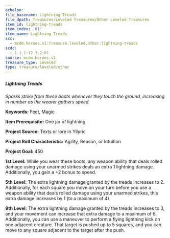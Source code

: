 ```yaml
---
echelon:
file_basename: Lightning Treads
file_dpath: Treasures/Leveled Treasures/Other Leveled Treasures
item_id: lightning-treads
item_index: '01'
item_name: Lightning Treads
scc:
  - mcdm.heroes.v1:treasure.leveled.other:lightning-treads
scdc:
  - 1.1.1:12.3.2:01
source: mcdm.heroes.v1
treasure_type: Leveled
type: treasure/leveled/other
---
```


##### Lightning Treads

*Sparks strike from these boots whenever they touch the ground, increasing in number as the wearer gathers speed.*

**Keywords:** Feet, Magic

**Item Prerequisite:** One jar of lightning

**Project Source:** Texts or lore in Yllyric

**Project Roll Characteristic:** Agility, Reason, or Intuition

**Project Goal:** 450

**1st Level:** While you wear these boots, any weapon ability that deals rolled damage using your unarmed strikes deals an extra 1 lightning damage. Additionally, you gain a +2 bonus to speed.

**5th Level:** The extra lightning damage granted by the treads increases to 2. Additionally, for each square you move on your turn before you use a weapon ability that deals rolled damage using your unarmed strikes, this extra damage increases by 1 (to a maximum of 4).

**9th Level:** The extra lightning damage granted by the treads increases to 3, and your movement can increase that extra damage to a maximum of 6. Additionally, you can use a maneuver to perform a flying lightning kick on one adjacent creature. That target is pushed up to 5 squares, and you can move to any square adjacent to the target after the push.
